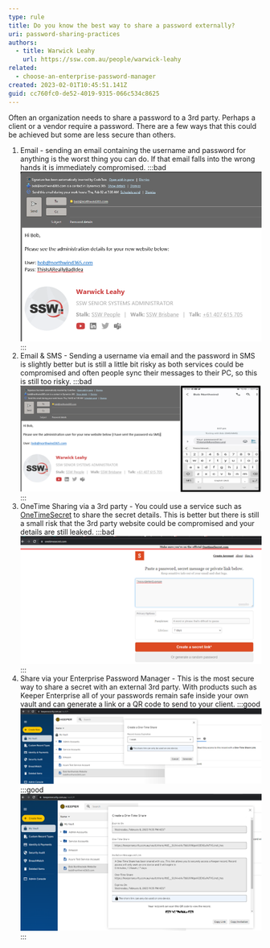```yaml
---
type: rule
title: Do you know the best way to share a password externally?
uri: password-sharing-practices
authors:
  - title: Warwick Leahy
    url: https://ssw.com.au/people/warwick-leahy
related:
  - choose-an-enterprise-password-manager
created: 2023-02-01T10:45:51.141Z
guid: cc760fc0-de52-4019-9315-066c534c8625
---
```



Often an organization needs to share a password to a 3rd party.  Perhaps a client or a vendor require a password.  There are a few ways that this could be achieved but some are less secure than others.

<!--endintro-->

1. Email - sending an email containing the username and password for anything is the worst thing you can do.  If that email falls into the wrong hands it is immediately compromised.
:::bad
![Bad Example: Never share secrets using email](passwordsharing1.png)
:::
2. Email & SMS - Sending a username via email and the password in SMS is slightly better but is still a little bit risky as both services could be compromised and often people sync their messages to their PC, so this is still too risky.
:::bad
![Bad Example: Email and SMS is better but still insecure](passwordsharing2.png)
:::
3. OneTime Sharing via a 3rd party - You could use a service such as [OneTimeSecret](https://onetimesecret.com/) to share the secret details.  This is better but there is still a small risk that the 3rd party website could be compromised and your details are still leaked.
:::bad
![Bad Example: One Time Secret sharing via a 3rd party is better](passwordsharing3.png)
:::
4. Share via your Enterprise Password Manager - This is the most secure way to share a secret with an external 3rd party.  With products such as Keeper Enterprise all of your  passwords remain safe inside your own vault and can generate a link or a QR code to send to your client.
:::good
![Good Example: Create a One Time Secret using Keeper Enterprise](passwordsharing4.png)
:::good
![Good Example: Generate an email, link or QR Code directly from Keeper Enterprise](passwordsharing5.png)
:::